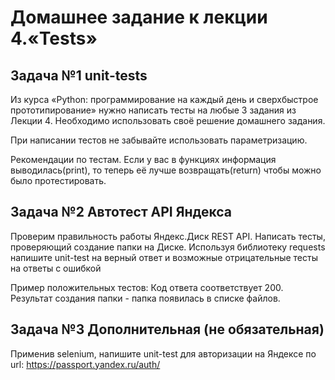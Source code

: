 # Домашнее задание к лекции 4.«Tests»

## Задача №1 unit-tests
Из курса «Python: программирование на каждый день и сверхбыстрое прототипирование» нужно написать тесты на любые 3 задания из Лекции 4. 
Необходимо использовать своё решение домашнего задания.

При написании тестов не забывайте использовать параметризацию.

Рекомендации по тестам.
Если у вас в функциях информация выводилась(print), то теперь её лучше возвращать(return) чтобы можно было протестировать.

## Задача №2 Автотест API Яндекса
Проверим правильность работы Яндекс.Диск REST API. Написать тесты, проверяющий создание папки на Диске.
Используя библиотеку requests напишите unit-test на верный ответ и возможные отрицательные тесты на ответы с ошибкой

Пример положительных тестов:
Код ответа соответствует 200.
Результат создания папки - папка появилась в списке файлов.

## Задача №3 Дополнительная (не обязательная)
Применив selenium, напишите unit-test для авторизации на Яндексе по url: https://passport.yandex.ru/auth/